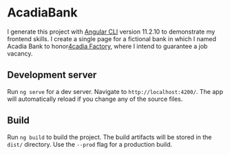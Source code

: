 # AcadiaBank
I generate this project with [Angular CLI](https://github.com/angular/angular-cli) version 11.2.10 to demonstrate my frontend skills. I create a single page for a fictional bank in which I named Acadia Bank to honor[4cadia Factory](https://4cadia.com/), where I intend to guarantee a job vacancy.
## Development server

Run `ng serve` for a dev server. Navigate to `http://localhost:4200/`. The app will automatically reload if you change any of the source files.

## Build

Run `ng build` to build the project. The build artifacts will be stored in the `dist/` directory. Use the `--prod` flag for a production build.



